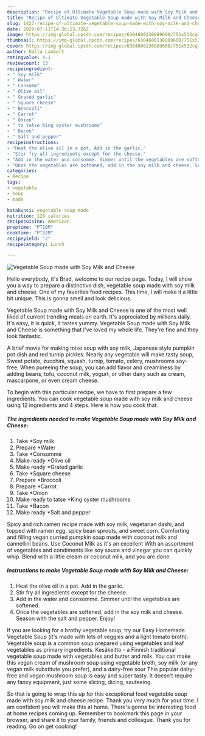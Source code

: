 ```yaml
---
description: "Recipe of Ultimate Vegetable Soup made with Soy Milk and Cheese"
title: "Recipe of Ultimate Vegetable Soup made with Soy Milk and Cheese"
slug: 1427-recipe-of-ultimate-vegetable-soup-made-with-soy-milk-and-cheese
date: 2020-07-11T14:36:13.726Z
image: https://img-global.cpcdn.com/recipes/6304600136089600/751x532cq70/vegetable-soup-made-with-soy-milk-and-cheese-recipe-main-photo.jpg
thumbnail: https://img-global.cpcdn.com/recipes/6304600136089600/751x532cq70/vegetable-soup-made-with-soy-milk-and-cheese-recipe-main-photo.jpg
cover: https://img-global.cpcdn.com/recipes/6304600136089600/751x532cq70/vegetable-soup-made-with-soy-milk-and-cheese-recipe-main-photo.jpg
author: Della Lambert
ratingvalue: 4.1
reviewcount: 13
recipeingredient:
- " Soy milk"
- " Water"
- " Consomm"
- " Olive oil"
- " Grated garlic"
- " Square cheese"
- " Broccoli"
- " Carrot"
- " Onion"
- " to tatse King oyster mushrooms"
- " Bacon"
- " Salt and pepper"
recipeinstructions:
- "Heat the olive oil in a pot. Add in the garlic."
- "Stir fry all ingredients except for the cheese."
- "Add in the water and consommé. Simmer until the vegetables are softened."
- "Once the vegetables are softened, add in the soy milk and cheese. Season with the salt and pepper. Enjoy!"
categories:
- Recipe
tags:
- vegetable
- soup
- made

katakunci: vegetable soup made 
nutrition: 128 calories
recipecuisine: American
preptime: "PT18M"
cooktime: "PT32M"
recipeyield: "2"
recipecategory: Lunch

---
```



![Vegetable Soup made with Soy Milk and Cheese](https://img-global.cpcdn.com/recipes/6304600136089600/751x532cq70/vegetable-soup-made-with-soy-milk-and-cheese-recipe-main-photo.jpg)

Hello everybody, it's Brad, welcome to our recipe page. Today, I will show you a way to prepare a distinctive dish, vegetable soup made with soy milk and cheese. One of my favorites food recipes. This time, I will make it a little bit unique. This is gonna smell and look delicious.

Vegetable Soup made with Soy Milk and Cheese is one of the most well liked of current trending meals on earth. It's appreciated by millions daily. It's easy, it is quick, it tastes yummy. Vegetable Soup made with Soy Milk and Cheese is something that I've loved my whole life. They're fine and they look fantastic.

A brief movie for making miso soup with soy milk, Japanese style pumpkin pot dish and red turnip pickles. Nearly any vegetable will make tasty soup, Sweet potato, zucchini, squash, turnip, tomato, celery, mushrooms soy-free. When pureeing the soup, you can add flavor and creaminess by adding beans, tofu, coconut milk, yogurt, or other dairy such as cream, mascarpone, or even cream cheese.


To begin with this particular recipe, we have to first prepare a few ingredients. You can cook vegetable soup made with soy milk and cheese using 12 ingredients and 4 steps. Here is how you cook that.

<!--inarticleads1-->

##### The ingredients needed to make Vegetable Soup made with Soy Milk and Cheese:

1. Take  *Soy milk
1. Prepare  *Water
1. Take  *Consommé
1. Make ready  *Olive oil
1. Make ready  *Grated garlic
1. Take  *Square cheese
1. Prepare  *Broccoli
1. Prepare  *Carrot
1. Take  *Onion
1. Make ready  to tatse *King oyster mushrooms
1. Take  *Bacon
1. Make ready  *Salt and pepper


Spicy and rich ramen recipe made with soy milk, vegetarian dashi, and topped with ramen egg, spicy bean sprouts, and sweet corn. Comforting and filling vegan curried pumpkin soup made with coconut milk and cannellini beans. Use Coconut Milk as it&#39;s an excellent With an assortment of vegetables and condiments like soy sauce and vinegar you can quickly whip. Blend with a little cream or coconut milk, and you are done. 

<!--inarticleads2-->

##### Instructions to make Vegetable Soup made with Soy Milk and Cheese:

1. Heat the olive oil in a pot. Add in the garlic.
1. Stir fry all ingredients except for the cheese.
1. Add in the water and consommé. Simmer until the vegetables are softened.
1. Once the vegetables are softened, add in the soy milk and cheese. Season with the salt and pepper. Enjoy!


If you are looking for a brothy vegetable soup, try our Easy Homemade Vegetable Soup (it&#39;s made with lots of veggies and a light tomato broth). Vegetable soup is a common soup prepared using vegetables and leaf vegetables as primary ingredients. Kesäkeitto - a Finnish traditional vegetable soup made with vegetables and butter and milk. You can make this vegan cream of mushroom soup using vegetable broth, soy milk (or any vegan milk substitute you prefer), and a dairy-free sour This popular dairy-free and vegan mushroom soup is easy and super tasty. It doesn&#39;t require any fancy equipment, just some slicing, dicing, sauteeing. 

So that is going to wrap this up for this exceptional food vegetable soup made with soy milk and cheese recipe. Thank you very much for your time. I am confident you will make this at home. There's gonna be interesting food at home recipes coming up. Remember to bookmark this page in your browser, and share it to your family, friends and colleague. Thank you for reading. Go on get cooking!
